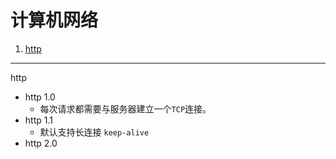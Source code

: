 # 计算机网络

1. [http](#1)

---

<a id="1">http</a>

* http 1.0
    - 每次请求都需要与服务器建立一个`TCP`连接。
* http 1.1
    - 默认支持长连接 `keep-alive`
* http 2.0